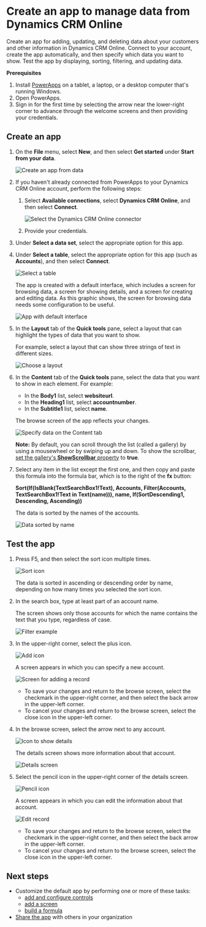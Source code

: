 <properties
   pageTitle="Create an app to manage data from Dynamics CRM Online | Microsoft PowerApps"
   description="Create an app to manage data, such as account information, from Dynamics CRM Online"
   services=""
   suite="powerapps"
   documentationCenter="na"
   authors="aftowen"
   manager="dwrede"
   editor=""
   tags=""/>

<tags
   ms.service="powerapps"
   ms.devlang="na"
   ms.topic="article"
   ms.tgt_pltfrm="na"
   ms.workload="na"
   ms.date="01/26/2016"
   ms.author="anneta"/>

# Create an app to manage data from Dynamics CRM Online #

Create an app for adding, updating, and deleting data about your customers and other information in Dynamics CRM Online. Connect to your account, create the app automatically, and then specify which data you want to show. Test the app by displaying, sorting, filtering, and updating data.

**Prerequisites**

1. Install [PowerApps](http://aka.ms/powerappsinstall) on a tablet, a laptop, or a desktop computer that's running Windows.
1. Open PowerApps.
1. Sign in for the first time by selecting the arrow near the lower-right corner to advance through the welcome screens and then providing your credentials.

## Create an app ##
1. On the **File** menu, select **New**, and then select **Get started** under **Start from your data**.

	![Create an app from data](./media/app-from-dynamics/create-from-data.png)

1. If you haven't already connected from PowerApps to your Dynamics CRM Online account, perform the following steps:

	1. Select **Available connections**, select **Dynamics CRM Online**, and then select **Connect**.

		![Select the Dynamics CRM Online connector](./media/app-from-dynamics/connect-dynamics.png)

	1. Provide your credentials.

1. Under **Select a data set**, select the appropriate option for this app.

1. Under **Select a table**, select the appropriate option for this app (such as **Accounts**), and then select **Connect**.

	![Select a table](./media/app-from-dynamics/select-table.png)

	The app is created with a default interface, which includes a screen for browsing data, a screen for showing details, and a screen for creating and editing data. As this graphic shows, the screen for browsing data needs some configuration to be useful.

	![App with default interface](./media/app-from-dynamics/default-app.png)

1. In the **Layout** tab of the **Quick tools** pane, select a layout that can highlight the types of data that you want to show.

	For example, select a layout that can show three strings of text in different sizes.

	![Choose a layout](./media/app-from-dynamics/choose-layout.png)

1. In the **Content** tab of the **Quick tools** pane, select the data that you want to show in each element. For example:

	- In the **Body1** list, select **websiteurl**.
	- In the **Heading1** list, select **accountnumber**.
	- In the **Subtitle1** list, select **name**.

	The browse screen of the app reflects your changes.

	![Specify data on the Content tab](./media/app-from-dynamics/specify-data.png)

	**Note:** By default, you can scroll through the list (called a gallery) by using a mousewheel or by swiping up and down. To show the scrollbar, [set the gallery's **ShowScrollbar** property](get-started-test-drive.md#configure-a-control) to **true**. 

1. Select any item in the list except the first one, and then copy and paste this formula into the formula bar, which is to the right of the **fx** button:

	**Sort(If(IsBlank(TextSearchBox1!Text), Accounts, Filter(Accounts, TextSearchBox1!Text in Text(name))), name, If(SortDescending1, Descending, Ascending))**

	The data is sorted by the names of the accounts.

	![Data sorted by name](./media/app-from-dynamics/sort-ascending.png)

## Test the app ##
1. Press F5, and then select the sort icon multiple times.

	![Sort icon](./media/app-from-dynamics/sort-button.png)

 	The data is sorted in ascending or descending order by name, depending on how many times you selected the sort icon.

1. In the search box, type at least part of an account name.

	The screen shows only those accounts for which the name contains the text that you type, regardless of case.

	![Filter example](./media/app-from-dynamics/filter-example.png)

1. In the upper-right corner, select the plus icon.

	![Add icon](./media/app-from-dynamics/add-icon.png)

	A screen appears in which you can specify a new account.

	![Screen for adding a record](./media/app-from-dynamics/add-record.png)

	- To save your changes and return to the browse screen, select the checkmark in the upper-right corner, and then select the back arrow in the upper-left corner.
	- To cancel your changes and return to the browse screen, select the close icon in the upper-left corner.

1. In the browse screen, select the arrow next to any account.

	![Icon to show details](./media/app-from-dynamics/right-arrow.png)

	The details screen shows more information about that account.

	![Details screen](./media/app-from-dynamics/details-screen.png)

1. Select the pencil icon in the upper-right corner of the details screen.

	![Pencil icon](./media/app-from-dynamics/pencil-icon.png)

	A screen appears in which you can edit the information about that account.

	![Edit record](./media/app-from-dynamics/edit-record.png)

	- To save your changes and return to the browse screen, select the checkmark in the upper-right corner, and then select the back arrow in the upper-left corner.
	- To cancel your changes and return to the browse screen, select the close icon in the upper-left corner.

## Next steps ##
- Customize the default app by performing one or more of these tasks:
	- [add and configure controls](get-started-test-drive.md#configure-a-control)
	- [add a screen](add-screen-context-variables.md)
	- [build a formula](formula-reference.md)
- [Share the app](share-app.md) with others in your organization
